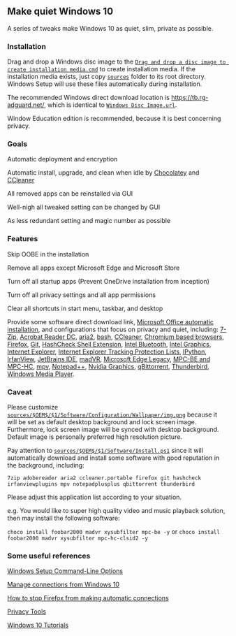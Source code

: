 ## Make quiet Windows 10

A series of tweaks make Windows 10 as quiet, slim, private as possible.

### Installation

Drag and drop a Windows disc image to the
[`Drag and drop a disc image to create installation media.cmd`](https://github.com/msoxzw/quiet-windows-10/blob/master/Drag%20and%20drop%20a%20disc%20image%20to%20create%20installation%20media.cmd)
to create installation media. If the installation media exists, just copy
[`sources`](https://github.com/msoxzw/quiet-windows-10/tree/master/sources)
folder to its root directory. Windows Setup will use these files automatically during installation.

The recommended Windows direct download location is https://tb.rg-adguard.net/, which is identical to
[`Windows Disc Image.url`](https://github.com/msoxzw/quiet-windows-10/blob/master/Windows%20Disc%20Image.url).

Window Education edition is recommended, because it is best concerning privacy.

### Goals

Automatic deployment and encryption

Automatic install, upgrade, and clean when idle by
[Chocolatey](https://chocolatey.org/) and [CCleaner](https://www.ccleaner.com/)

All removed apps can be reinstalled via GUI

Well-nigh all tweaked setting can be changed by GUI

As less redundant setting and magic number as possible

### Features

Skip OOBE in the installation

Remove all apps except Microsoft Edge and Microsoft Store

Turn off all startup apps (Prevent OneDrive installation from inception)

Turn off all privacy settings and all app permissions

Clear all shortcuts in start menu, taskbar, and desktop

Provide some software direct download link, [Microsoft Office automatic installation](https://github.com/msoxzw/quiet-windows-10/blob/master/sources/%24OEM%24/%241/Software/Microsoft/Office),
and configurations that focus on privacy and quiet, including:
[7-Zip](https://github.com/msoxzw/quiet-windows-10/blob/master/sources/%24OEM%24/%241/Software/Configuration/Registry/7-Zip.reg),
[Acrobat Reader DC](https://github.com/msoxzw/quiet-windows-10/blob/master/sources/%24OEM%24/%241/Software/Configuration/Registry/Acrobat%20Reader%20DC.reg),
[aria2](https://github.com/msoxzw/quiet-windows-10/blob/master/sources/%24OEM%24/%241/Software/Configuration/Files/USERPROFILE/.aria2),
[bash](https://github.com/msoxzw/quiet-windows-10/blob/master/sources/%24OEM%24/%241/Software/Configuration/Files/USERPROFILE/.bash_profile),
[CCleaner](https://github.com/msoxzw/quiet-windows-10/blob/master/sources/%24OEM%24/%241/Software/Configuration/Registry/CCleaner.reg),
[Chromium based browsers](https://github.com/msoxzw/quiet-windows-10/blob/master/sources/%24OEM%24/%241/Software/Chromium),
[Firefox](https://github.com/msoxzw/quiet-windows-10/blob/master/sources/%24OEM%24/%241/Software/Mozilla),
[Git](https://github.com/msoxzw/quiet-windows-10/blob/master/sources/%24OEM%24/%241/Software/Configuration/Registry/System/Git.reg),
[HashCheck Shell Extension](https://github.com/msoxzw/quiet-windows-10/blob/master/sources/%24OEM%24/%241/Software/Configuration/Registry/HashCheck.reg),
[Intel Bluetooth](https://github.com/msoxzw/quiet-windows-10/blob/master/sources/%24OEM%24/%241/Software/Configuration/Registry/Specific/Intel%20Bluetooth.reg),
[Intel Graphics](https://github.com/msoxzw/quiet-windows-10/blob/master/sources/%24OEM%24/%241/Software/Configuration/Registry/Specific/Intel%20Graphics.reg),
[Internet Explorer](https://github.com/msoxzw/quiet-windows-10/blob/master/sources/%24OEM%24/%241/Software/Configuration/Registry/Internet%20Explorer.reg),
[Internet Explorer Tracking Protection Lists](https://github.com/msoxzw/quiet-windows-10/tree/master/sources/%24OEM%24/%241/Software/Microsoft/Internet%20Explorer),
[IPython](https://github.com/msoxzw/quiet-windows-10/blob/master/sources/%24OEM%24/%241/Software/Configuration/Files/USERPROFILE/.ipython),
[IrfanView](https://github.com/msoxzw/quiet-windows-10/blob/master/sources/%24OEM%24/%241/Software/Configuration/Files/AppData/IrfanView),
[JetBrains IDE](https://github.com/msoxzw/quiet-windows-10/blob/master/sources/%24OEM%24/%241/Software/Configuration/Files/USERPROFILE/.idea),
[madVR](https://github.com/msoxzw/quiet-windows-10/blob/master/sources/%24OEM%24/%241/Software/Configuration/settings.bin),
[Microsoft Edge Legacy](https://github.com/msoxzw/quiet-windows-10/blob/master/sources/%24OEM%24/%241/Software/Configuration/Registry/Microsoft%20Edge.reg),
[MPC-BE and MPC-HC](https://github.com/msoxzw/quiet-windows-10/blob/master/sources/%24OEM%24/%241/Software/Configuration/Media%20Player%20Classic.reg),
[mpv](https://github.com/msoxzw/quiet-windows-10/blob/master/sources/%24OEM%24/%241/Software/Configuration/Files/AppData/mpv),
[Notepad++](https://github.com/msoxzw/quiet-windows-10/blob/master/sources/%24OEM%24/%241/Software/Configuration/Files/AppData/Notepad++),
[Nvidia Graphics](https://github.com/msoxzw/quiet-windows-10/blob/master/sources/%24OEM%24/%241/Software/Configuration/Registry/Specific/Nvidia%20Graphics.reg),
[qBittorrent](https://github.com/msoxzw/quiet-windows-10/blob/master/sources/%24OEM%24/%241/Software/Configuration/Files/AppData/qBittorrent),
[Thunderbird](https://github.com/msoxzw/quiet-windows-10/blob/master/sources/%24OEM%24/%241/Software/Mozilla),
[Windows Media Player](https://github.com/msoxzw/quiet-windows-10/blob/master/sources/%24OEM%24/%241/Software/Configuration/Registry/Windows%20Media%20Player.reg).

### Caveat

Please customize [`sources/$OEM$/$1/Software/Configuration/Wallpaper/img.png`](https://github.com/msoxzw/quiet-windows-10/blob/master/sources/%24OEM%24/%241/Software/Configuration/Wallpaper/img.png)
because it will be set as default desktop background and lock screen image. Furthermore, lock screen image
will be synced with desktop background. Default image is personally preferred high resolution picture.

Pay attention to [`sources/$OEM$/$1/Software/Install.ps1`](https://github.com/msoxzw/quiet-windows-10/blob/master/sources/%24OEM%24/%241/Software/Install.ps1#L3)
since it will automatically download and install some software with good reputation in the background, including:

`7zip adobereader aria2 ccleaner.portable firefox git hashcheck irfanviewplugins mpv notepadplusplus qbittorrent thunderbird`

Please adjust this application list according to your situation.

e.g. You would like to super high quality video and music playback solution, 
then may install the following software:

`choco install foobar2000 madvr xysubfilter mpc-be -y` or `choco install foobar2000 madvr xysubfilter mpc-hc-clsid2 -y`

### Some useful references

[Windows Setup Command-Line Options](https://docs.microsoft.com/windows-hardware/manufacture/desktop/windows-setup-command-line-options#15)

[Manage connections from Windows 10](https://docs.microsoft.com/windows/privacy/manage-connections-from-windows-operating-system-components-to-microsoft-services)

[How to stop Firefox from making automatic connections](https://support.mozilla.org/kb/how-stop-firefox-making-automatic-connections)

[Privacy Tools](https://www.privacytools.io/)

[Windows 10 Tutorials](https://www.tenforums.com/tutorials/)

